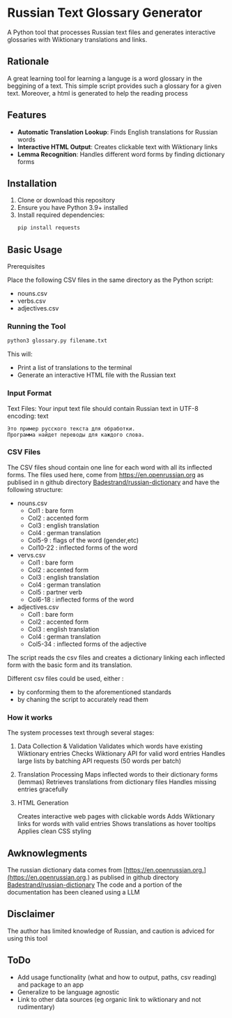 
# Russian Text Glossary Generator

A Python tool that processes Russian text files and generates interactive glossaries with Wiktionary translations and links.

## Rationale

A great learning tool for learning a languge is a word glossary in the beggining of a text. This simple script provides such a glossary for a given text. 
Moreover, a html is generated to help the reading process 

## Features

- **Automatic Translation Lookup**: Finds English translations for Russian words
- **Interactive HTML Output**: Creates clickable text with Wiktionary links
- **Lemma Recognition**: Handles different word forms by finding dictionary forms

## Installation

1. Clone or download this repository
2. Ensure you have Python 3.9+ installed
3. Install required dependencies:
   ```bash
   pip install requests


##   Basic Usage
Prerequisites

Place the following CSV files in the same directory as the Python script:

* nouns.csv
* verbs.csv
* adjectives.csv

### Running the Tool

  ```bash
python3 glossary.py filename.txt
  ```
This will:
* Print a list of translations to the terminal
* Generate an interactive HTML file with the Russian text


### Input Format
Text Files: Your input text file should contain Russian text in UTF-8 encoding:
text
```
Это пример русского текста для обработки.
Программа найдет переводы для каждого слова.
```

### CSV Files
The CSV files shoud contain one line for each word with all its inflected forms.
The files used here, come from https://en.openrussian.org as publised in n github directory [Badestrand/russian-dictionary](https://github.com/Badestrand/russian-dictionary)
and have the following structure:
* nouns.csv 
  * Col1     : bare form
  * Col2     : accented form
  * Col3     : english translation
  * Col4     : german translation
  * Col5-9   : flags of the word (gender,etc)
  * Col10-22 : inflected forms of the word
* vervs.csv
  * Col1     : bare form
  * Col2     : accented form
  * Col3     : english translation
  * Col4     : german translation
  * Col5     : partner verb 
  * Col6-18 : inflected forms of the word
* adjectives.csv
  * Col1     : bare form
  * Col2     : accented form
  * Col3     : english translation
  * Col4     : german translation
  * Col5-34  : inflected forms of the adjective

The script reads the csv files and creates a dictionary linking each inflected form with the basic form and its translation. 

Different csv files could be used, either :
  * by conforming them to the aforementioned standards
  * by chaning the script to accurately read them

### How it works 

The system processes text through several stages:
1. Data Collection & Validation
    Validates which words have existing Wiktionary entries
    Checks Wiktionary API for valid word entries
    Handles large lists by batching API requests (50 words per batch)

2. Translation Processing
    Maps inflected words to their dictionary forms (lemmas)
    Retrieves translations from dictionary files
    Handles missing entries gracefully

3. HTML Generation

    Creates interactive web pages with clickable words
    Adds Wiktionary links for words with valid entries
    Shows translations as hover tooltips
    Applies clean CSS styling

## Awknowlegments
The russian dictionary data comes from  [https://en.openrussian.org.](https://en.openrussian.org.) as publised in github directory [Badestrand/russian-dictionary](https://github.com/Badestrand/russian-dictionary) 
The code and a portion of the documentation has been cleaned using a LLM

## Disclaimer
The author has limited knowledge of Russian, and caution is adviced for using this tool

## ToDo 
* Add usage functionality (what and how to output, paths, csv reading)  and package to an app
* Generalize to be language agnostic
* Link to other data sources (eg organic link to wiktionary and not rudimentary)
